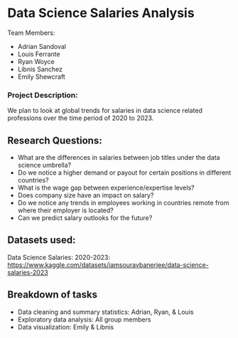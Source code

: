 # Data Science Salaries Analysis

Team Members:
* Adrian Sandoval
* Louis Ferrante
* Ryan Woyce
* Libnis Sanchez
* Emily Shewcraft

### Project Description:
We plan to look at global trends for salaries in data science related professions over the time period of 2020 to 2023.

## Research Questions:
* What are the differences in salaries between job titles under the data science umbrella?
* Do we notice a higher demand or payout for certain positions in different countries?
* What is the wage gap between experience/expertise levels?
* Does company size have an impact on salary?
* Do we notice any trends in employees working in countries remote from where their employer is located?
* Can we predict salary outlooks for the future?

## Datasets used:
Data Science Salaries: 2020-2023: https://www.kaggle.com/datasets/iamsouravbanerjee/data-science-salaries-2023

## Breakdown of tasks
* Data cleaning and summary statistics: Adrian, Ryan, & Louis
* Exploratory data analysis: All group members
* Data visualization: Emily & Libnis
